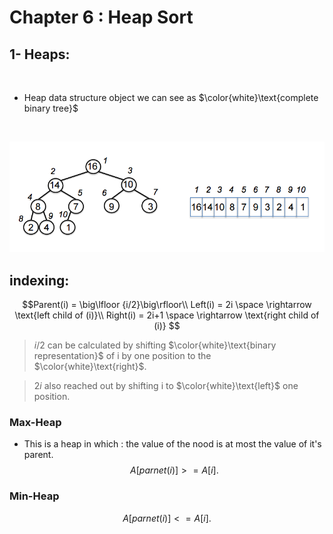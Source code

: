 # Chapter 6 : Heap Sort

## 1- Heaps: 

<br>

- Heap data structure object we can see as $\color{white}\text{complete binary tree}$

<br>

<p align="center">
  <img src="https://github.com/sayedgamal99/INTRO-TO-ALGORITHMS/blob/main/Exercises/Images/max_heap.png?raw=true" alt="alt text">
</p>


## indexing:
$$Parent(i) = \big\lfloor {i/2}\big\rfloor\\
Left(i) = 2i \space \rightarrow \text{left child of (i)}\\
Right(i) = 2i+1 \space \rightarrow \text{right child of (i)}
$$

> $i/2$ can be calculated by shifting $\color{white}\text{binary representation}$ of i by one position to the $\color{white}\text{right}$.

> $2i$ also reached out by shifting i to $\color{white}\text{left}$ one position.


### Max-Heap
- This is a heap in which : the value of the nood is at most the value of it's parent. 
$$A[parnet(i)]>=A[i].$$

### Min-Heap
$$A[parnet(i)]<=A[i].$$

